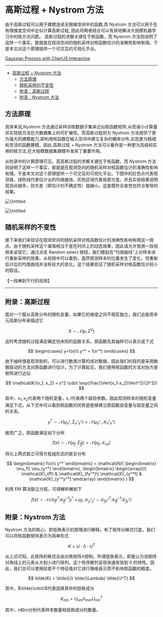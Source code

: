 # 高斯过程 + Nystrom 方法

由于高斯过程可以用于建模连续无限维空间中的函数,而 Nystrom 方法可以用于在有限维度空间中近似计算高斯过程, 因此将两者结合可以有效地解决大规模机器学习中的核方法问题。
高斯过程的求解关键在于核函数，而 Nystrom 方法则说明了这样一个事实，那就是在观测空间的随机采样对核函数估计的准确性影响有限。于是本文对这个原理提供一个可交互的可视化平台。

[Gaussian Process with ChartJS Interactive](https://observablehq.com/@listenzcc/gaussian-process-with-chartjs-interactive)

---
- [高斯过程 + Nystrom 方法](#高斯过程--nystrom-方法)
  - [方法原理](#方法原理)
  - [随机采样的不变性](#随机采样的不变性)
  - [附录：高斯过程](#附录高斯过程)
  - [附录：Nystrom 方法](#附录nystrom-方法)


## 方法原理

具体来说,Nystrom 方法通过采样训练数据子集来近似核函数矩阵,从而减小计算量并实现核方法在大数据集上的可扩展性。而高斯过程则为 Nystrom 方法提供了更为强大的建模能力,即利用核函数在输入空间中建立复杂的概率分布,实现更为精细和灵活的函数建模。因此,高斯过程 + Nystrom 方法可以看作是一种更为高级和实用的核方法,在大规模数据集建模中发挥了重要作用。

从附录中的计算原理可见，高高斯过程的求解关键在于核函数，而 Nystrom 方法则说明了这样一个事实，那就是在观测空间的随机采样对核函数估计的准确性影响有限。于是本文对这个原理提供一个可交互的可视化平台。下图中的红色点代表观测值，绿色线代表估计出的均值曲线，灰色区域代表局部方差。并且实验结果说明观测点越多，则方差（即估计的不确定性）就越小。这是既符合直觉也符合推导的结果。

![Untitled](%E9%AB%98%E6%96%AF%E8%BF%87%E7%A8%8B%20+%20Nystrom%20%E6%96%B9%E6%B3%95%20a30510d8cb11474ca3f2822b9aca40ca/Untitled.png)

![Untitled](%E9%AB%98%E6%96%AF%E8%BF%87%E7%A8%8B%20+%20Nystrom%20%E6%96%B9%E6%B3%95%20a30510d8cb11474ca3f2822b9aca40ca/Untitled%201.png)

## 随机采样的不变性

接下来我们来验证在观测空间的随机采样对核函数估计的准确性影响有限这一观点。由于随机采样这个事情相当于是在时间上的动态效果，因此请允许我用一段视频来呈现它。通过点击 Random select 按钮，我们模拟在“均值曲线”上对样本进行重新采样的效果。从视频中可以看到，虽然观测样本的位置发生了变化，但重新估计后的均值曲线并没有较大的变化。这个结果验证了随机采样对核函数估计较小的假设。

【一段棒到不行的视频】

---

## 附录：高斯过程

面对一个服从高斯分布的随机变量，如果它的维度之间不相互独立，我们总能用多元高斯分布来描述它

$$
X \sim \mathcal{N}(\mu, \Sigma^2)
$$

这时考虑随机过程满足确定但未知的函数关系，原函数及其抽样可以表示成下式

$$
\begin{cases}
y=f(x)\\
y^* = f(x^*)
\end{cases}
$$

由于抽样值是观测到的，可以进行数值计算的成对数据，因此我们的目的是采用数据驱动的方法对原函数进行估计。为了计算起见，我们使用核函数的方法对协方差矩阵进行近似

$$
\mathcal{K}(x_1, x_2) = s^2 \cdot \exp(\frac{\Vert{x_1-x_2}\Vert^2}{2l^2})
$$

其中，$x_1, x_2$代表两个随机变量，$s,l$代表两个超验参数。因此观测样本的随机变量满足下式。从下式中可以看到核函数的优势是能够建立原函数自变量与因变量之间的关系。

$$
y^* \sim \mathcal{N}(\mu_{y^*}, \Sigma_{y^*y^*}) = 
\mathcal{N}(\mu_{y^*}, \mathcal{K}_{x^*x^*})
$$

推而广之，原函数满足如下分布

$$
f(x) \sim \mathcal{N}(\mu_f, \hat{\Sigma}_{ff}) =
\mathcal{N}(\mu_f, \mathcal{K}_{xx})
$$

将以上两式联立可得方程组形式的联合分布

$$
\begin{bmatrix}
f(x)\\
y^*
\end{bmatrix} = 
\mathcal{N}(
\begin{bmatrix}
\mu_f\\
\mu_{y^*}
\end{bmatrix},
\begin{bmatrix}
\begin{array}{l}
\mathcal{K}_{ff} & \mathcal{K}_{fy^*}\\
\mathcal{K}_{y^*f} & \mathcal{K}_{y^*y^*}
\end{array}
\end{bmatrix} 
)
$$

利用 EM 算法联立方程，可得解析解如下

$$
f(x) \sim \mathcal{N}(
\mathcal{K}^T_{ff} \mathcal{K}^{-1}_{ff} y^* + \mu_f,
\mathcal{K}_{y^*y^*} - \mathcal{K}^T_{fy^*} \mathcal{K}^{-1}_{ff} \mathcal{K}_{fy^*}
)
$$

## 附录：Nystrom 方法

Nystrom 方法的核心，即低秩表示的原理进行解释。有了矩阵分解式打底，我们可以将核函数矩阵表示为简单形式

$$
K = U \cdot \Lambda \cdot U^T
$$

从上式可知，此矩阵的秩完全由对角矩阵$\Lambda$控制。所谓低秩表示，即是认为该矩阵对角线上的元素从大到小进行排列，这个有序数列呈现快速收敛到 $0$ 的特性。因此，我们总可以使用前若干个特征值对它进行降维表示而不影响核函数的精度。

$$
\tilde{K} = \tilde{U} \tilde{\Lambda} \tilde{U^T}
$$

其中，$\tilde{\cdot}$代表选择其中的低秩成分

$$
K_{nm} = U_{nm} \Lambda_{mm}U_{nm}^T
$$

其中，$n$和$m$分别代表样本数量和低秩成分的数量。